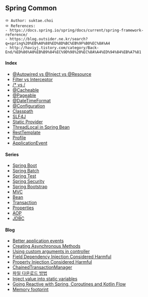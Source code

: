 ## Spring Common

```
ㅁ Author: suktae.choi
ㅁ References:
- https://docs.spring.io/spring/docs/current/spring-framework-reference/
- https://blog.outsider.ne.kr/search?q=spring%20%EB%A0%88%ED%8D%BC%EB%9F%B0%EC%8A%A4
- http://haviyj.tistory.com/category/Back-End/%ED%86%A0%EB%B9%84%EC%9D%98%20%EC%8A%A4%ED%94%84%EB%A7%81
```

#### Index
- [@Autowired vs @Inject vs @Resource](autowired-inject-resource)
- [Filter vs Interceptor](filter-interceptor)
- [/* vs /](servlet-mapping)
- [@Cacheable](cacheable)
- [@Pageable](pageable)
- [@DateTimeFormat](date-time-format)
- [@Configuration](configuration)
- [Classpath](classpath)
- [SLF4J](https://sonegy.wordpress.com/2014/05/23/how-to-slf4j/)
- [Static Provider](static-provider)
- [ThreadLocal in Spring Bean](threadlocal-in-spring-bean)
- [RestTemplate](resttemplate)
- [Profile](profile)
- [ApplicationEvent](application-event)

#### Series

- [Spring Boot](spring-boot)
- [Spring Batch](spring-batch)
- [Spring Test](spring-test)
- [Spring Security](spring-security)
- [Spring Bootstrap](spring-bootstrap)
- [MVC](mvc)
- [Bean](bean)
- [Transaction](transaction)
- [Properties](properties)
- [AOP](aop)
- [JDBC](jdbc)

#### Blog
- [Better application events](https://spring.io/blog/2015/02/11/better-application-events-in-spring-framework-4-2)
- [Creating Asynchronous Methods](https://spring.io/guides/gs/async-method/)
- [Using custom arguments in controller](https://sdqali.in/blog/2016/01/29/using-custom-arguments-in-spring-mvc-controllers/)
- [Field Dependency Injection Considered Harmful](http://vojtechruzicka.com/field-dependency-injection-considered-harmful)
- [Property Injection Considered Harmful](https://www.petrikainulainen.net/programming/spring-framework/spring-from-the-trenches-injecting-property-values-into-configuration-beans)
- [ChainedTransactionManager](http://kwon37xi.egloos.com/4886947)
- [파일 다운로드 방법](http://yangyag.tistory.com/207)
- [Inject value into static variables](https://www.mkyong.com/spring/spring-inject-a-value-into-static-variables/)
- [Going Reactive with Spring, Coroutines and Kotlin Flow](https://spring.io/blog/2019/04/12/going-reactive-with-spring-coroutines-and-kotlin-flow)
- [Memory footprint](https://spring.io/blog/2019/03/11/memory-footprint-of-the-jvm)
